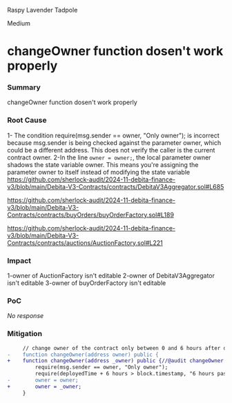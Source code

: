 Raspy Lavender Tadpole

Medium

# changeOwner function dosen't work properly

### Summary

changeOwner function dosen't work properly

### Root Cause

1- The condition require(msg.sender == owner, "Only owner"); is incorrect because msg.sender is being checked against the parameter owner, which could be a different address. This does not verify the caller is the current contract owner.
2-In the line `owner = owner;`, the local parameter owner shadows the state variable owner. This means you're assigning the parameter owner to itself instead of modifying the state variable
https://github.com/sherlock-audit/2024-11-debita-finance-v3/blob/main/Debita-V3-Contracts/contracts/DebitaV3Aggregator.sol#L685

https://github.com/sherlock-audit/2024-11-debita-finance-v3/blob/main/Debita-V3-Contracts/contracts/buyOrders/buyOrderFactory.sol#L189

https://github.com/sherlock-audit/2024-11-debita-finance-v3/blob/main/Debita-V3-Contracts/contracts/auctions/AuctionFactory.sol#L221

### Impact

1-owner of AuctionFactory isn't editable
2-owner of DebitaV3Aggregator isn't editable
3-owner of buyOrderFactory isn't editable

### PoC

_No response_

### Mitigation

```diff
     // change owner of the contract only between 0 and 6 hours after deployment
-    function changeOwner(address owner) public {
+    function changeOwner(address _owner) public {//@audit changeOwner doesn't work properly
         require(msg.sender == owner, "Only owner");
         require(deployedTime + 6 hours > block.timestamp, "6 hours passed");
-        owner = owner;
+        owner = _owner;
     }
```